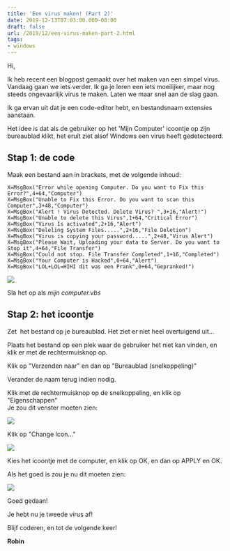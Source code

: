 ```yaml
---
title: 'Een virus maken! (Part 2)'
date: 2019-12-13T07:03:00.000-08:00
draft: false
url: /2019/12/een-virus-maken-part-2.html
tags: 
- windows
---
```


Hi,  

Ik heb recent een blogpost gemaakt over het maken van een simpel virus. Vandaag gaan we iets verder. Ik ga je leren een iets moeilijker, maar nog steeds ongevaarlijk virus te maken. Laten we maar snel aan de slag gaan.  
  
Ik ga ervan uit dat je een code-editor hebt, en bestandsnaam extensies aanstaan.  
  
Het idee is dat als de gebruiker op het 'Mijn Computer' icoontje op zijn bureaublad klikt, het eruit ziet alsof Windows een virus heeft gedetecteerd.  
  
## Stap 1: de code

Maak een bestand aan in brackets, met de volgende inhoud:  
  
```
X=MsgBox("Error while opening Computer. Do you want to Fix this Error?",4+64,"Computer")  
X=MsgBox("Unable to Fix this Error. Do you want to scan this Computer",3+48,"Computer")  
X=MsgBox("Alert ! Virus Detected. Delete Virus? ",3+16,"Alert!")  
X=MsgBox("Unable to delete this Virus",1+64,"Critical Error")  
X=MsgBox("Virus Is activated",2+16,"Alert")  
X=MsgBox("Deleling System Files.....",2+16,"File Deletion")  
X=MsgBox("Virus is copying your password.....",2+48,"Virus Alert")  
X=MsgBox("Please Wait, Uploading your data to Server. Do you want to Stop it",4+64,"File Transfer")  
X=MsgBox("Could not stop. File Transfer Completed",1+16,"Completed")  
X=MsgBox("Your Computer is Hacked",0+64,"Alert")  
X=MsgBox("LOL+LOL=HIHI dit was een Prank",0+64,"Gepranked!")  
```

[![](https://1.bp.blogspot.com/-DlH62zZmkSs/XfOlAMHOwXI/AAAAAAAAB0M/IdSxM9rhqtM7Ff_fywLJSJFw0BRm2GQfQCLcBGAsYHQ/s1600/Capture.PNG)](https://1.bp.blogspot.com/-DlH62zZmkSs/XfOlAMHOwXI/AAAAAAAAB0M/IdSxM9rhqtM7Ff_fywLJSJFw0BRm2GQfQCLcBGAsYHQ/s1600/Capture.PNG)  

Sla het op als _mijn computer.vbs_  
  
## Stap 2: het icoontje

Zet  het bestand op je bureaublad. Het ziet er niet heel overtuigend uit...  
  
Plaats het bestand op een plek waar de gebruiker het niet kan vinden, en klik er met de rechtermuisknop op.  
  
Klik op "Verzenden naar" en dan op "Bureaublad (snelkoppeling)"  
  
Verander de naam terug indien nodig.  
  
Klik met de rechtermuisknop op de snelkoppeling, en klik op "Eigenschappen"  
Je zou dit venster moeten zien:  

[![](https://1.bp.blogspot.com/-l2BpaMl3UUw/XfOmrwyS7iI/AAAAAAAAB0c/nv7acTReOIgvIypYMWOOhoOz1Wu0rWmSQCEwYBhgL/s640/Capture.PNG)](https://1.bp.blogspot.com/-l2BpaMl3UUw/XfOmrwyS7iI/AAAAAAAAB0c/nv7acTReOIgvIypYMWOOhoOz1Wu0rWmSQCEwYBhgL/s1600/Capture.PNG)  

Klik op "Change Icon..."  
  
[![](https://1.bp.blogspot.com/-ZYaZTJf2Q-8/XfOnWiW3VjI/AAAAAAAAB0g/gKJFpL-PenI_A8DBgvx6yYLU_2nhfnenACLcBGAsYHQ/s640/Capture.PNG)](https://1.bp.blogspot.com/-ZYaZTJf2Q-8/XfOnWiW3VjI/AAAAAAAAB0g/gKJFpL-PenI_A8DBgvx6yYLU_2nhfnenACLcBGAsYHQ/s1600/Capture.PNG)

Kies het icoontje met de computer, en klik op OK, en dan op APPLY en OK.

Als het goed is zou je nu dit moeten zien:

[![](https://1.bp.blogspot.com/-FwNDx-4eDus/XfOoDAaO0oI/AAAAAAAAB0o/7hqZsfZfhpQN4QIOptukLWHlAqL36HE_wCLcBGAsYHQ/s1600/Capture.PNG)](https://1.bp.blogspot.com/-FwNDx-4eDus/XfOoDAaO0oI/AAAAAAAAB0o/7hqZsfZfhpQN4QIOptukLWHlAqL36HE_wCLcBGAsYHQ/s1600/Capture.PNG)

Goed gedaan! 

Je hebt nu je tweede virus af!  

Blijf coderen, en tot de volgende keer!

**Robin**
